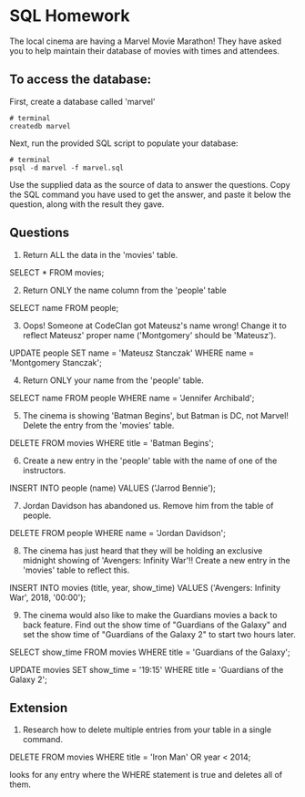 # SQL Homework

The local cinema are having a Marvel Movie Marathon! They have asked you to help maintain their database of movies with times and attendees.

## To access the database:

First, create a database called 'marvel'

```
# terminal
createdb marvel
```

Next, run the provided SQL script to populate your database:

```
# terminal
psql -d marvel -f marvel.sql
```

Use the supplied data as the source of data to answer the questions. Copy the SQL command you have used to get the answer, and paste it below the question, along with the result they gave.

## Questions

1.  Return ALL the data in the 'movies' table.

SELECT * FROM movies;

2.  Return ONLY the name column from the 'people' table

SELECT name FROM people;

3.  Oops! Someone at CodeClan got Mateusz's name wrong! Change it to reflect Mateusz' proper name ('Montgomery' should be 'Mateusz').

UPDATE people SET name = 'Mateusz Stanczak' WHERE name = 'Montgomery Stanczak';

4.  Return ONLY your name from the 'people' table.

SELECT name FROM people WHERE name = 'Jennifer Archibald';

5.  The cinema is showing 'Batman Begins', but Batman is DC, not Marvel! Delete the entry from the 'movies' table.

DELETE FROM movies WHERE title = 'Batman Begins';


6.  Create a new entry in the 'people' table with the name of one of the instructors.

INSERT INTO people (name) VALUES ('Jarrod Bennie');


7.  Jordan Davidson has abandoned us. Remove him from the table of people.

DELETE FROM people WHERE name = 'Jordan Davidson';


8.  The cinema has just heard that they will be holding an exclusive midnight showing of 'Avengers: Infinity War'!! Create a new entry in the 'movies' table to reflect this.

INSERT INTO movies (title, year, show_time) VALUES ('Avengers: Infinity War', 2018, '00:00');

9.  The cinema would also like to make the Guardians movies a back to back feature. Find out the show time of "Guardians of the Galaxy" and set the show time of "Guardians of the Galaxy 2" to start two hours later.

SELECT show_time FROM movies WHERE title = 'Guardians of the Galaxy';

UPDATE movies SET show_time = '19:15' WHERE title = 'Guardians of the Galaxy 2';

## Extension

1.  Research how to delete multiple entries from your table in a single command.

DELETE FROM movies WHERE title = 'Iron Man' OR year < 2014;

looks for any entry where the WHERE statement is true and deletes all of them.
